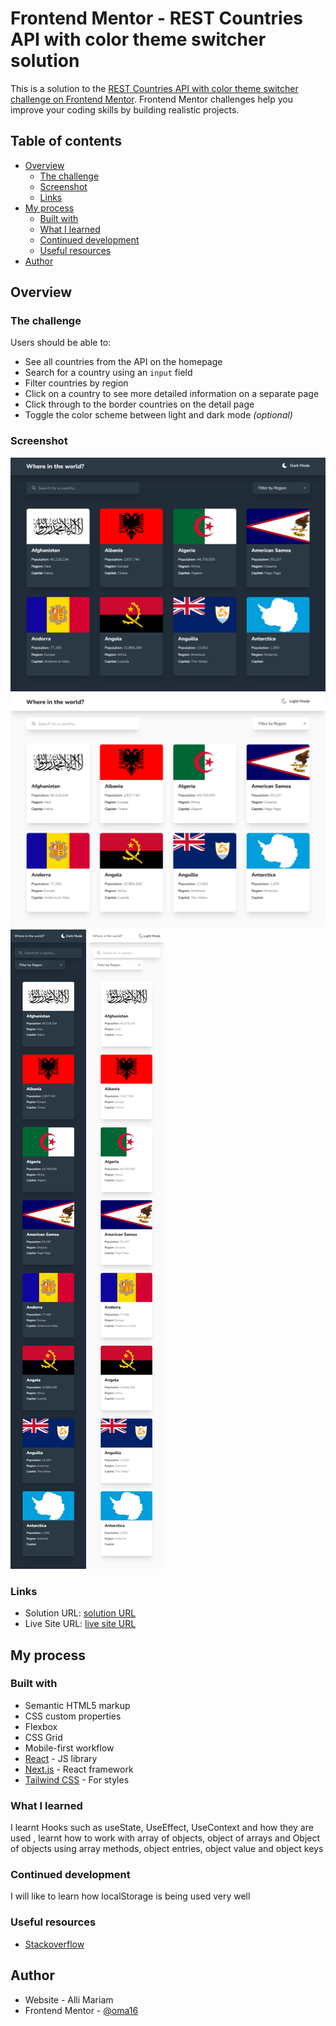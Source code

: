 # Frontend Mentor - REST Countries API with color theme switcher solution

This is a solution to the [REST Countries API with color theme switcher challenge on Frontend Mentor](https://www.frontendmentor.io/challenges/rest-countries-api-with-color-theme-switcher-5cacc469fec04111f7b848ca). Frontend Mentor challenges help you improve your coding skills by building realistic projects. 

## Table of contents

- [Overview](#overview)
  - [The challenge](#the-challenge)
  - [Screenshot](#screenshot)
  - [Links](#links)
- [My process](#my-process)
  - [Built with](#built-with)
  - [What I learned](#what-i-learned)
  - [Continued development](#continued-development)
  - [Useful resources](#useful-resources)
- [Author](#author)




## Overview

### The challenge

Users should be able to:

- See all countries from the API on the homepage
- Search for a country using an `input` field
- Filter countries by region
- Click on a country to see more detailed information on a separate page
- Click through to the border countries on the detail page
- Toggle the color scheme between light and dark mode *(optional)*

### Screenshot

![webscreendark](./public/webscreendark.png)
![webscreenlight](./public/webscreenlight.png)
![mobscreendark](./public/mobscreendark.png)
![mobscreenlight](./public/mobscreenlight.png)



### Links

- Solution URL: [solution URL](https://github.com/oma16/Rest-Countries)
- Live Site URL: [live site URL](https://rest-countries-pi-five.vercel.app/)

## My process

### Built with

- Semantic HTML5 markup
- CSS custom properties
- Flexbox
- CSS Grid
- Mobile-first workflow
- [React](https://reactjs.org/) - JS library
- [Next.js](https://nextjs.org/) - React framework
- [Tailwind CSS](https://tailwindcss.com/) - For styles



### What I learned

I learnt Hooks such as useState, UseEffect, UseContext and how they are used , learnt how to work with array of objects, object of arrays and Object of objects using array methods, object entries, object value and object keys



### Continued development

I will like to learn how localStorage is being used very well



### Useful resources

- [Stackoverflow](https://stackoverflow.com/) 



## Author

- Website - Alli Mariam
- Frontend Mentor - [@oma16](https://www.frontendmentor.io/profile/oma16)



